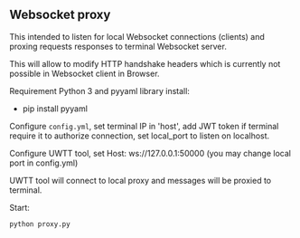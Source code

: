 ## Websocket proxy

This intended to listen for local Websocket connections (clients) and proxing requests responses to terminal Websocket server.

This will allow to modify HTTP handshake headers which is currently not possible in Websocket client in Browser.

Requirement Python 3 and pyyaml library install:

+ pip install pyyaml

Configure `config.yml`, set terminal IP in 'host', add JWT token if terminal require it to authorize connection, set local_port to listen on localhost.

Configure UWTT tool, set Host: ws://127.0.0.1:50000 (you may change local port in config.yml)

UWTT tool will connect to local proxy and messages will be proxied to terminal.

Start:

```
python proxy.py
```

